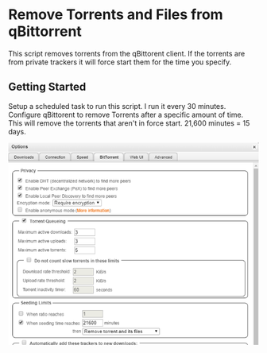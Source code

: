 # Remove Torrents and Files from qBittorrent

This script removes torrents from the qBittorent client.  If the torrents are from private trackers it will force start them for the time you specify.

## Getting Started

Setup a scheduled task to run this script.  I run it every 30 minutes.  Configure qBittorent to remove Torrents after a specific amount of time.  This will remove the torrents that aren't in force start.  21,600‬ minutes = 15 days.

![Image of qBittorent Options](./qBittorent%20Options.png)
 
